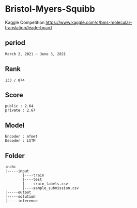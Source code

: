 # Bristol-Myers-Squibb
Kaggle Competition
https://www.kaggle.com/c/bms-molecular-translation/leaderboard
## period
~~~
March 2, 2021 ~ June 3, 2021
~~~

## Rank
~~~
133 / 874
~~~

## Score
~~~
public : 2.64
private : 2.67
~~~

## Model
~~~
Encoder : nfnet
Decoder : LSTM
~~~

## Folder
~~~~
inchi
|-----input
        |----train
        |----test
        |----train_labels.csv
        |----sample_submission.csv
|-----output
|-----solution
|-----inference
~~~~
